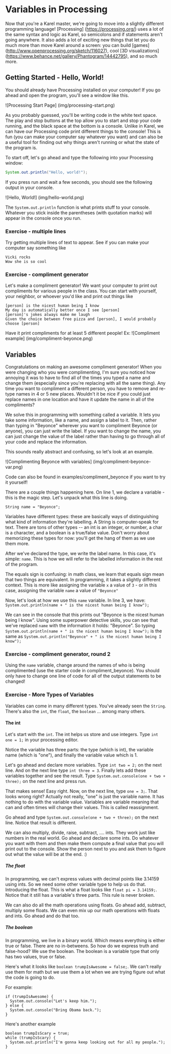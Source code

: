 # Variables in Processing

Now that you're a Karel master, we're going to move into a slightly different programming language! [Processing] (https://processing.org/) uses a lot of the same syntax and logic as Karel, so semicolons and if statements aren't going anywhere. It also adds a lot of exciting new things that let you do much more than move Karel around a screen: you can build [games] (http://www.openprocessing.org/sketch/116027), cool [3D visualizations] (https://www.behance.net/gallery/Phantogram/14442795), and so much more.

## Getting Started - Hello, World!

You should already have Processing installed on your computer! If you go ahead and open the program, you'll see a window like this.

![Processing Start Page]
(img/processing-start.png)

As you probably guessed, you'll be writing code in the white text space. The play and stop buttons at the top allow you to start and stop your code running, and the black space at the bottom is a console. Unlike in Karel, we can have our Processing code print different things to the console! This is fun (you can make your computer say whatever you want) and can also be a useful tool for finding out why things aren't running or what the state of the program is.

To start off, let's go ahead and type the following into your Processing window:

```java
System.out.println("Hello, world!");
```

If you press run and wait a few seconds, you should see the following output in your console.

![Hello, World!]
(img/hello-world.png)

The `System.out.println` function is what prints stuff to your console. Whatever you stick inside the parentheses (with quotation marks) will appear in the console once you run.

### Exercise - multiple lines

Try getting multiple lines of text to appear. See if you can make your computer say something like
```
Vicki rocks
Wow she is so cool
```

### Exercise - compliment generator

Let's make a compliment generator! We want your computer to print out compliments for various people in the class. You can start with yourself, your neighbor, or whoever you'd like and print out things like
```
[person] is the nicest human being I know
My day is automatically better once I see [person]
[person]'s jokes always make me laugh
Given the choice between free pizza and [person], I would probably choose [person]
```

Have it print compliments for at least 5 different people! Ex:
![Compliment example]
(img/compliment-beyonce.png)

## Variables

Congratulations on making an awesome compliment generator! When you were changing who you were complimenting, I'm sure you noticed how annoying it was to have to find all of the times you typed a name and change them (especially since you're replacing with all the same thing). Any time you want to compliment a different person, you have to remove and re-type names in 4 or 5 new places. Wouldn't it be nice if you could just replace names in one location and have it update the name in all of the compliments?

We solve this in programming with something called a variable. It lets you take some information, like a name, and assign a label to it. Then, rather than typing in "Beyonce" wherever you want to compliment Beyonce (or anyone), you can just write the label. If you want to change the name, you can just change the value of the label rather than having to go through all of your code and replace the information.

This sounds really abstract and confusing, so let's look at an example.

![Complimenting Beyonce with variables]
(img/compliment-beyonce-var.png)

Code can also be found in examples/compliment_beyonce if you want to try it yourself!

There are a couple things happening here. On line 1, we declare a variable - this is the magic step. Let's unpack what this line is doing.

```String name = "Beyonce";```

Variables have different types: these are basically ways of distinguishing what kind of information they're labelling. A String is computer-speak for text. There are tons of other types -- an int is an integer, or number, a char is a character, and a boolean is a true/false value. Don't worry about memorizing these types for now: you'll get the hang of them as we use them  more.

After we've declared the type, we write the label name. In this case, it's simple: ```name```. This is how we will refer to the labelled information in the rest of the program.

The equals sign is confusing: in math class, we learn that equals sign mean that two things are equivalent. In programming, it takes a slightly different context. This is more like assigning the variable ```x``` a value of ```3``` - or in this case, assigning the variable ```name``` a value of ```"Beyonce"```

Now, let's look at how we use this ```name``` variable. In line 3, we have:
```System.out.println(name + " is the nicest human being I know");```

We can see in the console that this prints out "Beyonce is the nicest human being I know". Using some superpower detective skills, you can see that we've replaced ```name``` with the information it holds: "Beyonce". So typing ```System.out.println(name + " is the nicest human being I know");``` is the same as ```System.out.println("Beyonce" + " is the nicest human being I know");```

### Exercise - compliment generator, round 2

Using the ```name``` variable, change around the names of who is being complimented (use the starter code in compliment_beyonce). You should only have to change one line of code for all of the output statements to be changed!

### Exercise - More Types of Variables

Variables can come in many different types. You've already seen the `String`. There's also the `int`, the `float`, the `boolean` ... among many others. 

#### The int
Let's start with the `int`. The int helps us store and use integers. 
Type ```int one = 1;``` in your processing editor. 

Notice the variable has three parts: the type (which is int), the variable name (which is "one"), and finally the variable value which is 1.

Let's go ahead and declare more variables. 
Type ```int two = 2;``` on the next line. And on the next line type ```int three = 3```. 
Finally lets add these variables together and see the result. 
Type ```System.out.console(one + two + three);``` on the next line and press run. 

That makes sense! Easy right. 
Now, on the next line, type ```one = 3;```. That looks wrong right?
Actually not really, "one" is just the variable name. It has nothing to do with the variable value. Variables are variable meaning that can and often times will change their values. This is called reassignment. 

Go ahead and type ```System.out.console(one + two + three);``` on the next line. Notice that result is different. 

We can also multiply, divide, raise, subtract, .... ints. They work just like numbers in the real world. 
Go ahead and declare some ints. Do whatever you want with them and then make them compute a final value that you will print out to the console. Show the person next to you and ask them to figure out what the value will be at the end. :)

##### The float
In programming, we can't express values with decimal points like 3.14159 using ints. So we need some other variable type to help us do that. Introducing the float. 
This is what a float looks like ```float pi = 3.14159;```. Notice that it still has a variable's three parts. This rule is never broken. 

We can also do all the math operations using floats. Go ahead add, subtract, multiply some floats. We can even mix up our math operations with floats and ints. Go ahead and do that too. 

##### The boolean
In programming, we live in a binary world. Which means everything is either true or false. There are no in-betweens. So how do we express truth and false-hood? We use the boolean. The boolean is a variable type that only has two values, true or false. 

Here's what it looks like ```boolean trumpIsAwesome = false;```. We can't really use them for math but we use them a lot when we are trying figure out what the code is going to do. 

For example:
```
if (trumpIsAwesome) {
  System.out.console("Let's keep him.");
} else {
  System.out.console("Bring Obama back.");
}
```

Here's another example
```
boolean trumpIsScary = true;
while (trumpIsScary) {
  System.out.println("I'm gonna keep looking out for all my people.");
}
```
